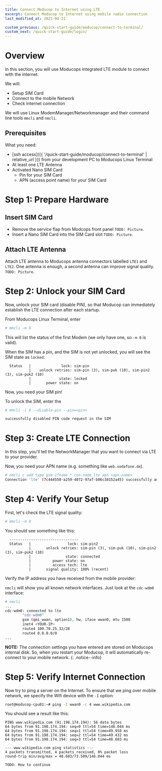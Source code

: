 ```yaml
---
title: Connect Moducop to Internet using LTE
excerpt: Connect Moducop to Internet using mobile radio connection
last_modified_at: 2021-04-21

custom_previous: /quick-start-guide/moducop/connect-to-terminal/
custom_next: /quick-start-guide/login/
---
```

# Overview
In this section, you will use Moducops integrated LTE module to connect with the internet.

We will:
* Setup SIM Card
* Connect to the mobile Network
* Check Internet connection

We will use Linux ModemManager/Networkmanager and their command line tools `mmcli` and `nmcli`.

## Prerequisites

What you need:
* [ssh access]({{ '/quick-start-guide/moducop/connect-to-terminal' | relative_url }}) from your development PC to Moducops Linux Terminal
* At least one LTE Antenna
* Activated Nano SIM Card
  * Pin for your SIM Card
  * APN (access point name) for your SIM Card

# Step 1: Prepare Hardware

## Insert SIM Card

* Remove the service flap from Modcops front panel `TODO: Picture`.
* Insert a Nano SIM Card into the SIM Card slot `TODO: Picture`.

## Attach LTE Antenna
Attach LTE antenna to Moducops antenna connectors labelled `LTE1` and `LTE2`. One antenna is enough, a second antenna can improve signal quality.
`TODO: Picture`.

# Step 2: Unlock your SIM Card

Now, unlock your SIM card (disable PIN), so that Moducop can immediately establish the LTE connection after each startup.

From Moducops Linux Terminal, enter
```bash
# mmcli -m 0
```
This will list the status of the first Modem (we only have one, so `-m 0` is valid).

When the SIM has a pin, and the SIM is not yet unlocked, you will see the SIM state as `locked`:
```
  Status   |              lock: sim-pin
           |    unlock retries: sim-pin (3), sim-puk (10), sim-pin2 (3), sim-puk2 (10)
           |             state: locked
           |       power state: on
```
Now, you need your SIM pin!

To unlock the SIM, enter the
```bash
# mmcli -i 0 --disable-pin --pin=<pin>

successfully disabled PIN code request in the SIM
```

# Step 3: Create LTE Connection

In this step, you'll tell the NetworkManager that you want to connect via LTE to your provider.

Now, you need your APN name (e.g. something like `web.vodafone.de`).

```bash
# nmcli c add type gsm ifname * con-name lte apn <apn-name>
Connection 'lte' (7c444550-a259-4072-97af-b06c38152a45) successfully added.
```

# Step 4: Verify Your Setup

First, let's check the LTE signal quality:

```bash
# mmcli -m 0 
```

You should see something like this:
```
  --------------------------------
  Status   |                 lock: sim-pin2
           |       unlock retries: sim-pin (3), sim-puk (10), sim-pin2 (3), sim-puk2 (10)
           |                state: connected
           |          power state: on
           |          access tech: lte
           |       signal quality: 100% (recent)
```


Verify the IP address you have received from the mobile provider:

`nmcli` will show you all known network interfaces. Just look at the `cdc-wdm0` interface:

```bash
# nmcli
...
cdc-wdm0: connected to lte
        "cdc-wdm0"
        gsm (qmi_wwan, option1), hw, iface wwan0, mtu 1500
        inet4 <YOUR-IP>
        route4 100.70.25.32/28
        route4 0.0.0.0/0
...
```

**NOTE:** The connection settings you have entered are stored on Moducops internal disk. So, when you restart your Moducop, it will automatically re-connect to your mobile network.
{: .notice--info}

# Step 5: Verify Internet Connection
Now try to ping a server on the Internet. 
To ensure that we ping over mobile network, we specify the Wifi device with the `-I` option:

```bash
root@moducop-cpu01:~# ping -I wwan0 -c 4 www.wikipedia.com
```
You should see a result like this:
```
PING www.wikipedia.com (91.198.174.194): 56 data bytes
64 bytes from 91.198.174.194: seq=0 ttl=54 time=146.044 ms
64 bytes from 91.198.174.194: seq=1 ttl=54 time=49.958 ms
64 bytes from 91.198.174.194: seq=2 ttl=54 time=49.432 ms
64 bytes from 91.198.174.194: seq=3 ttl=54 time=48.603 ms

--- www.wikipedia.com ping statistics ---
4 packets transmitted, 4 packets received, 0% packet loss
round-trip min/avg/max = 48.603/73.509/146.044 ms
```

`TODO: How to continue`